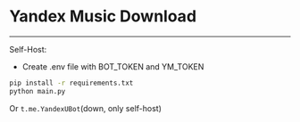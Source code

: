# Yandex Music Download
---
Self-Host:
- Create .env file with BOT_TOKEN and YM_TOKEN
```bash
pip install -r requirements.txt
python main.py
```

Or `t.me.YandexUBot`(down, only self-host)
